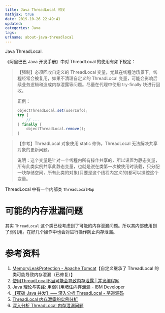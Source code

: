 ```yaml
---
title: Java ThreadLocal 相关
mathjax: true
date: 2019-10-26 22:49:41
updated:
categories: Java
tags:
urlname: about-java-threadlocal
---
```


Java ThreadLocal.

<!-- more -->

《阿里巴巴 Java 开发手册》中对 ThreadLocal 的使用有如下规定：

> 【强制】必须回收自定义的 ThreadLocal 变量，尤其在线程池场景下，线程经常会被复用，如果不清理自定义的 ThreadLocal 变量，可能会影响后续业务逻辑和造成内存泄露等问题。尽量在代理中使用 try-finally 块进行回收。
>
> 正例：
>
> ```java
> objectThreadLocal.set(userInfo);
> try {
>     // ...
> } finally {
>     objectThreadLocal.remove();
> }
> ```



> 【参考】ThreadLocal 对象使用 static 修饰，ThreadLocal 无法解决共享对象的更新问题。
>
> 说明：这个变量是针对一个线程内所有操作共享的，所以设置为静态变量，所有此类实例共享此静态变量，也就是说在类第一次被使用时装载，只分配一块存储空间，所有此类的对象(只要是这个线程内定义的)都可以操控这个变量。



ThreadLocal 中有一个内部类 `ThreadLocalMap`



# 可能的内存泄漏问题

其实 `ThreadLocal` 这个类已经考虑到了可能的内存泄漏问题。所以其内部使用到了弱引用。在好几个操作中也会对进行操作防止内存泄漏。









# 参考资料

1. [MemoryLeakProtection - Apache Tomcat](https://cwiki.apache.org/confluence/display/tomcat/MemoryLeakProtection#MemoryLeakProtection-customThreadLocal)【自定义继承了 ThreadLocal 的类可能导致内存泄漏（已修复）】
2. [使用ThreadLocal不当可能会导致内存泄露 | 并发编程网](http://ifeve.com/%E4%BD%BF%E7%94%A8threadlocal%E4%B8%8D%E5%BD%93%E5%8F%AF%E8%83%BD%E4%BC%9A%E5%AF%BC%E8%87%B4%E5%86%85%E5%AD%98%E6%B3%84%E9%9C%B2/)
3. [Java 理论与实践: 用弱引用堵住内存泄漏 - IBM Developer](https://www.ibm.com/developerworks/cn/java/j-jtp11225/index.html)
4. [【死磕 Java 并发】—– 深入分析 ThreadLocal - 芋道源码](http://www.iocoder.cn/JUC/sike/ThreadLocal/)
5. [ThreadLocal 内存泄露的实例分析](https://blog.xiaohansong.com/ThreadLocal-leak-analyze.html)
6. [深入分析 ThreadLocal 内存泄漏问题](https://blog.xiaohansong.com/ThreadLocal-memory-leak.html)